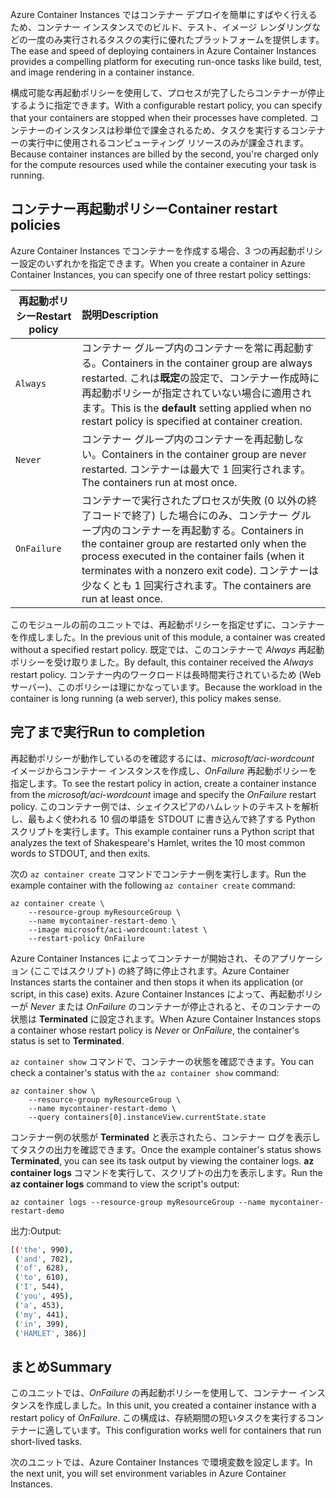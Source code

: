 <span data-ttu-id="04eaa-101">Azure Container Instances ではコンテナー デプロイを簡単にすばやく行えるため、コンテナー インスタンスでのビルド、テスト、イメージ レンダリングなどの一度のみ実行されるタスクの実行に優れたプラットフォームを提供します。</span><span class="sxs-lookup"><span data-stu-id="04eaa-101">The ease and speed of deploying containers in Azure Container Instances provides a compelling platform for executing run-once tasks like build, test, and image rendering in a container instance.</span></span>

<span data-ttu-id="04eaa-102">構成可能な再起動ポリシーを使用して、プロセスが完了したらコンテナーが停止するように指定できます。</span><span class="sxs-lookup"><span data-stu-id="04eaa-102">With a configurable restart policy, you can specify that your containers are stopped when their processes have completed.</span></span> <span data-ttu-id="04eaa-103">コンテナーのインスタンスは秒単位で課金されるため、タスクを実行するコンテナーの実行中に使用されるコンピューティング リソースのみが課金されます。</span><span class="sxs-lookup"><span data-stu-id="04eaa-103">Because container instances are billed by the second, you're charged only for the compute resources used while the container executing your task is running.</span></span>

## <a name="container-restart-policies"></a><span data-ttu-id="04eaa-104">コンテナー再起動ポリシー</span><span class="sxs-lookup"><span data-stu-id="04eaa-104">Container restart policies</span></span>

<span data-ttu-id="04eaa-105">Azure Container Instances でコンテナーを作成する場合、3 つの再起動ポリシー設定のいずれかを指定できます。</span><span class="sxs-lookup"><span data-stu-id="04eaa-105">When you create a container in Azure Container Instances, you can specify one of three restart policy settings:</span></span>

| <span data-ttu-id="04eaa-106">再起動ポリシー</span><span class="sxs-lookup"><span data-stu-id="04eaa-106">Restart policy</span></span>   | <span data-ttu-id="04eaa-107">説明</span><span class="sxs-lookup"><span data-stu-id="04eaa-107">Description</span></span> |
| ---------------- | :---------- |
| `Always` | <span data-ttu-id="04eaa-108">コンテナー グループ内のコンテナーを常に再起動する。</span><span class="sxs-lookup"><span data-stu-id="04eaa-108">Containers in the container group are always restarted.</span></span> <span data-ttu-id="04eaa-109">これは**既定**の設定で、コンテナー作成時に再起動ポリシーが指定されていない場合に適用されます。</span><span class="sxs-lookup"><span data-stu-id="04eaa-109">This is the **default** setting applied when no restart policy is specified at container creation.</span></span> |
| `Never` | <span data-ttu-id="04eaa-110">コンテナー グループ内のコンテナーを再起動しない。</span><span class="sxs-lookup"><span data-stu-id="04eaa-110">Containers in the container group are never restarted.</span></span> <span data-ttu-id="04eaa-111">コンテナーは最大で 1 回実行されます。</span><span class="sxs-lookup"><span data-stu-id="04eaa-111">The containers run at most once.</span></span> |
| `OnFailure` | <span data-ttu-id="04eaa-112">コンテナーで実行されたプロセスが失敗 (0 以外の終了コードで終了) した場合にのみ、コンテナー グループ内のコンテナーを再起動する。</span><span class="sxs-lookup"><span data-stu-id="04eaa-112">Containers in the container group are restarted only when the process executed in the container fails (when it terminates with a nonzero exit code).</span></span> <span data-ttu-id="04eaa-113">コンテナーは少なくとも 1 回実行されます。</span><span class="sxs-lookup"><span data-stu-id="04eaa-113">The containers are run at least once.</span></span> |

<span data-ttu-id="04eaa-114">このモジュールの前のユニットでは、再起動ポリシーを指定せずに、コンテナーを作成しました。</span><span class="sxs-lookup"><span data-stu-id="04eaa-114">In the previous unit of this module, a container was created without a specified restart policy.</span></span> <span data-ttu-id="04eaa-115">既定では、このコンテナーで *Always* 再起動ポリシーを受け取りました。</span><span class="sxs-lookup"><span data-stu-id="04eaa-115">By default, this container received the *Always* restart policy.</span></span> <span data-ttu-id="04eaa-116">コンテナー内のワークロードは長時間実行されているため (Web サーバー)、このポリシーは理にかなっています。</span><span class="sxs-lookup"><span data-stu-id="04eaa-116">Because the workload in the container is long running (a web server), this policy makes sense.</span></span>

## <a name="run-to-completion"></a><span data-ttu-id="04eaa-117">完了まで実行</span><span class="sxs-lookup"><span data-stu-id="04eaa-117">Run to completion</span></span>

<span data-ttu-id="04eaa-118">再起動ポリシーが動作しているのを確認するには、*microsoft/aci-wordcount* イメージからコンテナー インスタンスを作成し、*OnFailure* 再起動ポリシーを指定します。</span><span class="sxs-lookup"><span data-stu-id="04eaa-118">To see the restart policy in action, create a container instance from the *microsoft/aci-wordcount* image and specify the *OnFailure* restart policy.</span></span> <span data-ttu-id="04eaa-119">このコンテナー例では、シェイクスピアのハムレットのテキストを解析し、最もよく使われる 10 個の単語を STDOUT に書き込んで終了する Python スクリプトを実行します。</span><span class="sxs-lookup"><span data-stu-id="04eaa-119">This example container runs a Python script that analyzes the text of Shakespeare's Hamlet, writes the 10 most common words to STDOUT, and then exits.</span></span>

<span data-ttu-id="04eaa-120">次の `az container create` コマンドでコンテナー例を実行します。</span><span class="sxs-lookup"><span data-stu-id="04eaa-120">Run the example container with the following `az container create` command:</span></span>

```azureclu
az container create \
    --resource-group myResourceGroup \
    --name mycontainer-restart-demo \
    --image microsoft/aci-wordcount:latest \
    --restart-policy OnFailure
```

<span data-ttu-id="04eaa-121">Azure Container Instances によってコンテナーが開始され、そのアプリケーション (ここではスクリプト) の終了時に停止されます。</span><span class="sxs-lookup"><span data-stu-id="04eaa-121">Azure Container Instances starts the container and then stops it when its application (or script, in this case) exits.</span></span> <span data-ttu-id="04eaa-122">Azure Container Instances によって、再起動ポリシーが *Never* または *OnFailure* のコンテナーが停止されると、そのコンテナーの状態は **Terminated** に設定されます。</span><span class="sxs-lookup"><span data-stu-id="04eaa-122">When Azure Container Instances stops a container whose restart policy is *Never* or *OnFailure*, the container's status is set to **Terminated**.</span></span>

<span data-ttu-id="04eaa-123">`az container show` コマンドで、コンテナーの状態を確認できます。</span><span class="sxs-lookup"><span data-stu-id="04eaa-123">You can check a container's status with the `az container show` command:</span></span>

```azurecli
az container show \
    --resource-group myResourceGroup \
    --name mycontainer-restart-demo \
    --query containers[0].instanceView.currentState.state
```

<span data-ttu-id="04eaa-124">コンテナー例の状態が **Terminated** と表示されたら、コンテナー ログを表示してタスクの出力を確認できます。</span><span class="sxs-lookup"><span data-stu-id="04eaa-124">Once the example container's status shows **Terminated**, you can see its task output by viewing the container logs.</span></span> <span data-ttu-id="04eaa-125">**az container logs** コマンドを実行して、スクリプトの出力を表示します。</span><span class="sxs-lookup"><span data-stu-id="04eaa-125">Run the **az container logs** command to view the script's output:</span></span>

```azurecli
az container logs --resource-group myResourceGroup --name mycontainer-restart-demo
```

<span data-ttu-id="04eaa-126">出力:</span><span class="sxs-lookup"><span data-stu-id="04eaa-126">Output:</span></span>

```bash
[('the', 990),
 ('and', 702),
 ('of', 628),
 ('to', 610),
 ('I', 544),
 ('you', 495),
 ('a', 453),
 ('my', 441),
 ('in', 399),
 ('HAMLET', 386)]
```

## <a name="summary"></a><span data-ttu-id="04eaa-127">まとめ</span><span class="sxs-lookup"><span data-stu-id="04eaa-127">Summary</span></span>

<span data-ttu-id="04eaa-128">このユニットでは、*OnFailure* の再起動ポリシーを使用して、コンテナー インスタンスを作成しました。</span><span class="sxs-lookup"><span data-stu-id="04eaa-128">In this unit, you created a container instance with a restart policy of *OnFailure*.</span></span> <span data-ttu-id="04eaa-129">この構成は、存続期間の短いタスクを実行するコンテナーに適しています。</span><span class="sxs-lookup"><span data-stu-id="04eaa-129">This configuration works well for containers that run short-lived tasks.</span></span>

<span data-ttu-id="04eaa-130">次のユニットでは、Azure Container Instances で環境変数を設定します。</span><span class="sxs-lookup"><span data-stu-id="04eaa-130">In the next unit, you will set environment variables in Azure Container Instances.</span></span>
